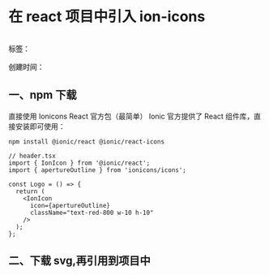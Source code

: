 # 在 react 项目中引入 ion-icons

<div style="color: red;padding: 16px 0; font-weight: 600;color: rgb(82 82 82); display: flex;gap: 10px;">
    <span>标签：</span>
    <Badge type="tip" text="前端" />
    <Badge type="tip" text="html" />
    <Badge type="tip" text="原子化" />
</div>

<div style="color: red; font-weight: 600;color: rgb(82 82 82);">
    <span>创建时间：</span>
    <Badge type="tip" text="2025-05-11" />
</div>

## 一、npm 下载
直接使用 Ionicons React 官方包（最简单）
Ionic 官方提供了 React 组件库，直接安装即可使用：

```termainal
npm install @ionic/react @ionic/react-icons
```

```tsx
// header.tsx
import { IonIcon } from '@ionic/react';
import { apertureOutline } from 'ionicons/icons';

const Logo = () => {
  return (
    <IonIcon 
      icon={apertureOutline} 
      className="text-red-800 w-10 h-10" 
    />
  );
};
```

## 二、下载 svg,再引用到项目中


